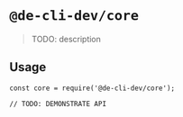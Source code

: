 # `@de-cli-dev/core`

> TODO: description

## Usage

```
const core = require('@de-cli-dev/core');

// TODO: DEMONSTRATE API
```
